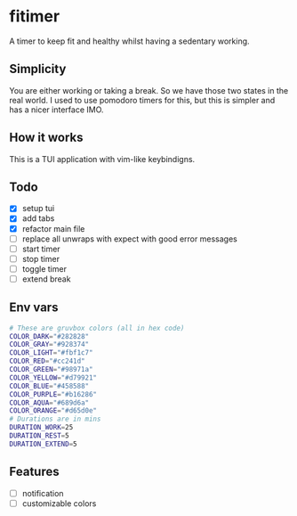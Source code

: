 # fitimer

A timer to keep fit and healthy whilst having a sedentary working.

## Simplicity

You are either working or taking a break. So we have those two states in the real world. I used to use pomodoro timers for this, but this is simpler and has a nicer interface IMO.

## How it works

This is a TUI application with vim-like keybindigns.

## Todo

- [x] setup tui
- [x] add tabs
- [x] refactor main file
- [ ] replace all unwraps with expect with good error messages
- [ ] start timer
- [ ] stop timer
- [ ] toggle timer
- [ ] extend break

## Env vars

```bash
# These are gruvbox colors (all in hex code)
COLOR_DARK="#282828"
COLOR_GRAY="#928374"
COLOR_LIGHT="#fbf1c7"
COLOR_RED="#cc241d"
COLOR_GREEN="#98971a"
COLOR_YELLOW="#d79921"
COLOR_BLUE="#458588"
COLOR_PURPLE="#b16286"
COLOR_AQUA="#689d6a"
COLOR_ORANGE="#d65d0e"
# Durations are in mins
DURATION_WORK=25
DURATION_REST=5
DURATION_EXTEND=5
```

## Features

- [ ] notification
- [ ] customizable colors
